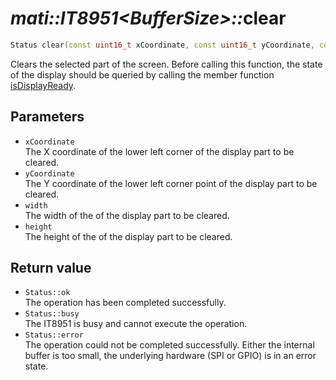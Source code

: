 # _mati::IT8951\<BufferSize\>::_**clear**

```cpp
Status clear(const uint16_t xCoordinate, const uint16_t yCoordinate, const uint16_t width, const uint16_t height);
```

Clears the selected part of the screen. Before calling this function, the state of the display should be queried by calling the member function [isDisplayReady](isDisplayReady.md).

## Parameters

- `xCoordinate`  
The X coordinate of the lower left corner of the display part to be cleared.
- `yCoordinate`  
The Y coordinate of the lower left corner point of the display part to be cleared.
- `width`  
The width of the of the display part to be cleared.
- `height`  
The height of the of the display part to be cleared.

## Return value

- `Status::ok`  
 The operation has been completed successfully.
- `Status::busy`  
 The IT8951 is busy and cannot execute the operation.
- `Status::error`  
 The operation could not be completed successfully. Either the internal buffer is too small, the underlying hardware (SPI or GPIO) is in an error state.
